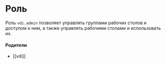 # Роль

Роль `vdi.admin` позволяет управлять группами рабочих столов и доступом к ним, а также управлять рабочими столами и использовать их.


#### Родители

- [[vdi]]
